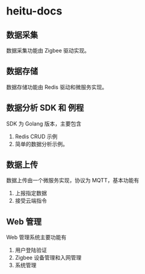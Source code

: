 # heitu-docs

## 数据采集

数据采集功能由 Zigbee 驱动实现。

## 数据存储

数据存储功能由 Redis 驱动和微服务实现。

## 数据分析 SDK 和 例程

SDK 为 Golang 版本，主要包含

1. Redis CRUD 示例
2. 简单的数据分析示例。

## 数据上传

数据上传由一个微服务实现，协议为 MQTT，基本功能有

1. 上报指定数据
2. 接受云端指令

## Web 管理

Web 管理系统主要功能有

1.  用户登陆验证
2.  Zigbee 设备管理和入网管理
3.  系统管理
